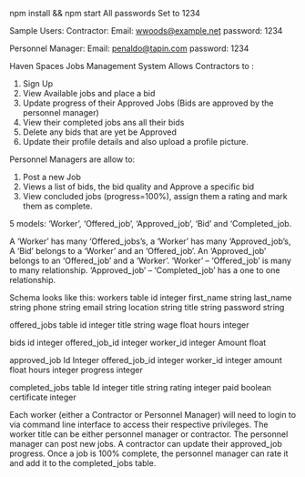 npm install && npm start
All passwords Set to 1234

Sample Users:
Contractor: 
Email: wwoods@example.net
password: 1234

Personnel Manager: 
Email: penaldo@tapin.com
password: 1234

Haven Spaces Jobs Management System Allows Contractors to :

1. Sign Up
2. View Available jobs and place a bid
3. Update progress of their Approved Jobs (Bids are approved by the personnel manager)
4. View their completed jobs ans all their bids
4. Delete any bids that are yet be Approved
5. Update their profile details and also upload a profile picture.


Personnel Managers are allow to:
1. Post a new Job
2. Views a list of bids, the bid quality and Approve a specific bid
3. View concluded jobs (progress=100%), assign them a rating and mark them as complete.


5 models: ‘Worker’, ‘Offered_job’, ‘Approved_job’, ‘Bid’ and ‘Completed_job.

A ‘Worker’ has many ‘Offered_jobs’s, a ‘Worker’ has many ‘Approved_job’s, A ‘Bid’ belongs to a ‘Worker’ and an ‘Offered_job’. An ‘Approved_job’ belongs to an ‘Offered_job’ and a ‘Worker’. ‘Worker’ – ‘Offered_job’ is many to many relationship. ‘Approved_job’ – ‘Completed_job’ has a one to one relationship.

Schema looks like this: workers table id integer first_name string last_name string phone string email string location string title string password string

offered_jobs table id integer title string wage float hours integer

bids id integer offered_job_id integer worker_id integer Amount float

approved_job Id Integer offered_job_id integer worker_id integer amount float hours integer progress integer

completed_jobs table Id integer title string rating integer paid boolean certificate integer

Each worker (either a Contractor or Personnel Manager) will need to login to via command line interface to access their respective privileges. The worker title can be either personnel manager or contractor. The personnel manager can post new jobs. A contractor can update their approved_job progress. Once a job is 100% complete, the personnel manager can rate it and add it to the completed_jobs table. 
